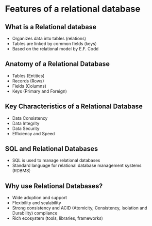 # Features of a relational database

## What is a Relational database

- Organizes data into tables (relations)
- Tables are linked by common fields (keys)
- Based on the relational model by E.F. Codd

## Anatomy of a Relational Database

- Tables (Entities)
- Records (Rows)
- Fields (Columns)
- Keys (Primary and Foreign)

## Key Characteristics of a Relational Database

- Data Consistency
- Data Integrity
- Data Security
- Efficiency and Speed

## SQL and Relational Databases

- SQL is used to manage relational databases
- Standard language for relational database management systems (RDBMS)

## Why use Relational Databases?

- Wide adoption and support
- Flexibility and scalability
- Strong consistency and ACID (Atomicity, Consistency, Isolation and Durability) compliance
- Rich ecosystem (tools, libraries, frameworks)